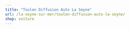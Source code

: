 ```yaml
---
title: "Toulon Diffusion Auto La Seyne"
url: /la-seyne-sur-mer/toulon-diffusion-auto-la-seyne/
shop: voiture
---
```

